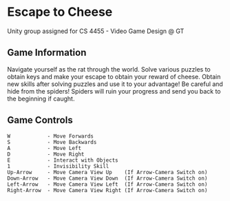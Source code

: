 # Escape to Cheese
Unity group assigned for CS 4455 - Video Game Design @ GT

## Game Information
Navigate yourself as the rat through the world. 
Solve various puzzles to obtain keys and make your escape to obtain your reward of cheese. 
Obtain new skills after solving puzzles and use it to your advantage! 
Be careful and hide from the spiders! Spiders will ruin your progress and send you back to the beginning if caught. 

## Game Controls
``` 
W            - Move Forwards
S            - Move Backwards
A            - Move Left
D            - Move Right 
E            - Interact with Objects
1            - Invisibility Skill
Up-Arrow     - Move Camera View Up    (If Arrow-Camera Switch on) 
Down-Arrow   - Move Camera View Down  (If Arrow-Camera Switch on) 
Left-Arrow   - Move Camera View Left  (If Arrow-Camera Switch on) 
Right-Arrow  - Move Camera View Right (If Arrow-Camera Switch on) 
```
